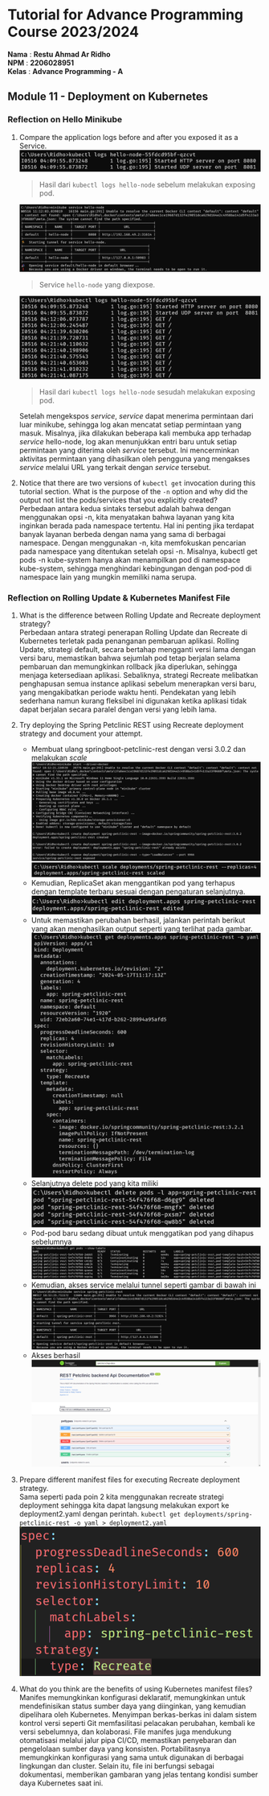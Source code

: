# Tutorial for Advance Programming Course 2023/2024

**Nama** : **Restu Ahmad Ar Ridho** <br/>
**NPM** : **2206028951** <br/>
**Kelas** : **Advance Programming - A**

## Module 11 - Deployment on Kubernetes


### Reflection on Hello Minikube
1. Compare the application logs before and after you exposed it as a Service.  
    ![Before Exposed Logs](static/images/beforeexpose.png)
    > Hasil dari `kubectl logs hello-node` sebelum melakukan exposing pod.

    ![Exposed Service](static/images/exposedservice.png)
    > Service `hello-node` yang diexpose.

    ![Before Exposed Logs](static/images/afterexpose.png)
    > Hasil dari `kubectl logs hello-node` sesudah melakukan exposing pod.

    Setelah mengekspos _service_, _service_ dapat menerima permintaan dari luar minikube, sehingga log akan mencatat setiap permintaan yang masuk. Misalnya, jika dilakukan beberapa kali membuka app terhadap _service_ hello-node, log akan menunjukkan entri baru untuk setiap permintaan yang diterima oleh _service_ tersebut. Ini mencerminkan aktivitas permintaan yang dihasilkan oleh pengguna yang mengakses _service_ melalui URL yang terkait dengan _service_ tersebut.

2. Notice that there are two versions of `kubectl get` invocation during this tutorial section. What is the purpose of the `-n` option and why did the output not list the pods/services that you explicitly created?  
  Perbedaan antara kedua sintaks tersebut adalah bahwa dengan menggunakan opsi -n, kita menyatakan bahwa layanan yang kita inginkan berada pada namespace tertentu. Hal ini penting jika terdapat banyak layanan berbeda dengan nama yang sama di berbagai namespace. Dengan menggunakan -n, kita memfokuskan pencarian pada namespace yang ditentukan setelah opsi -n. Misalnya, kubectl get pods -n kube-system hanya akan menampilkan pod di namespace kube-system, sehingga menghindari kebingungan dengan pod-pod di namespace lain yang mungkin memiliki nama serupa.

### Reflection on Rolling Update & Kubernetes Manifest File
1. What is the difference between Rolling Update and Recreate deployment strategy?  
Perbedaan antara strategi penerapan Rolling Update dan Recreate di Kubernetes terletak pada penanganan pembaruan aplikasi. Rolling Update, strategi default, secara bertahap mengganti versi lama dengan versi baru, memastikan bahwa sejumlah pod tetap berjalan selama pembaruan dan memungkinkan rollback jika diperlukan, sehingga menjaga ketersediaan aplikasi. Sebaliknya, strategi Recreate melibatkan penghapusan semua instance aplikasi sebelum menerapkan versi baru, yang mengakibatkan periode waktu henti. Pendekatan yang lebih sederhana namun kurang fleksibel ini digunakan ketika aplikasi tidak dapat berjalan secara paralel dengan versi yang lebih lama.

2. Try deploying the Spring Petclinic REST using Recreate deployment strategy and document your attempt.
    - Membuat ulang springboot-petclinic-rest dengan versi 3.0.2 dan melakukan _scale_
    ![alt text](static/images/image-1.png)
    ![alt text](static/images/image-2.png)
    - Kemudian, ReplicaSet akan menggantikan pod yang terhapus dengan template terbaru sesuai dengan pengaturan selanjutnya.
    ![alt text](static/images/image-3.png)
    - Untuk memastikan perubahan berhasil, jalankan perintah berikut yang akan menghasilkan output seperti yang terlihat pada gambar.
    ![alt text](static/images/image-5.png)
    - Selanjutnya delete pod yang kita miliki
    ![alt text](static/images/image-6.png)
    - Pod-pod baru sedang dibuat untuk menggatikan pod yang dihapus sebelumnya
    ![alt text](static/images/image-7.png)
    - Kemudian, akses service melalui tunnel seperti gambar di bawah ini
    ![alt text](static/images/image-8.png)
    - Akses berhasil
    ![alt text](static/images/image-9.png)

3. Prepare different manifest files for executing Recreate deployment strategy.  
  Sama seperti pada poin 2 kita menggunakan recreate strategi deployment sehingga kita dapat langsung melakukan export ke deployment2.yaml dengan perintah.
  `kubectl get deployments/spring-petclinic-rest -o yaml > deployment2.yaml`
  ![alt text](static/images/image-10.png)

4. What do you think are the benefits of using Kubernetes manifest files?  
Manifes memungkinkan konfigurasi deklaratif, memungkinkan untuk mendefinisikan status sumber daya yang diinginkan, yang kemudian dipelihara oleh Kubernetes. Menyimpan berkas-berkas ini dalam sistem kontrol versi seperti Git memfasilitasi pelacakan perubahan, kembali ke versi sebelumnya, dan kolaborasi. File manifes juga mendukung otomatisasi melalui jalur pipa CI/CD, memastikan penyebaran dan pengelolaan sumber daya yang konsisten. Portabilitasnya memungkinkan konfigurasi yang sama untuk digunakan di berbagai lingkungan dan cluster. Selain itu, file ini berfungsi sebagai dokumentasi, memberikan gambaran yang jelas tentang kondisi sumber daya Kubernetes saat ini.
